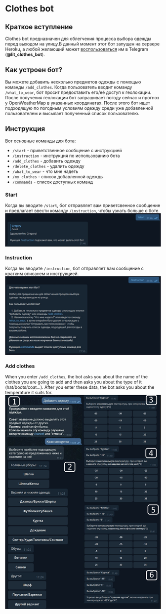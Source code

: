 # Clothes bot
## Краткое вступление
Clothes bot предназначен для облегчения процесса выбора одежды перед выходом на улицу.В данный момент этот бот запущен на сервере Heroku, а любой желающий может [воспользоваться](https://t.me/lit_clothes_bot) им в Telegram (**@lit_clothes_bot**).
## Как устроен бот?
Вы можете добавить несколько предметов одежды с помощью команды  ```/add_clothes```. Когда пользователь вводит команду ```/what_to_wear```, бот просит предоставить его/её доступ к геолокации. После получения геолокации бот запрашивает погоду сейчас и прогноз у OpenWeatherMap в указанных координатах. После этого бот ищет подходящую по погодным условиям одежду среди уже добавленной пользователем и высылает полученный список пользователю.
## Инструкция
Вот основные команды для бота:
* ```/start``` - приветственное сообщение с инструкцией
* ```/instruction``` - инструкция по использованию бота
* ```/add_clothes``` - добавить одежду
* ```/delete_clothes``` - удалить одежду
* ```/what_to_wear``` - что мне надеть
* ```/my_clothes``` - список добавленной одежды
* ```/commands``` - список доступных команд

### Start
Когда вы вводите ```/start```, бот отправляет вам приветсвенное сообщение и предлагает ввести команду ```/instruction```, чтобы узнать больше о боте.
![Instruction](https://github.com/Gregory-coder/Clothes_Bot/blob/main/start.jpg)
### Instruction
Когда вы вводите ```/instruction```, бот отправляет вам сообщение с кратким описанем и инструкцией.
![Instruction](https://github.com/Gregory-coder/Clothes_Bot/blob/main/instruction.jpg)
### Add clothes
When you enter ```/add_clothes```, the bot asks you about the name of the clothes you are going to add and then asks you about the type of it (hat/boots/coat...). After you enter these data, the bot asks you about the temperature it suits for.
![Add_clothes](https://github.com/Gregory-coder/Clothes_Bot/blob/main/add_clothes.jpg) 


